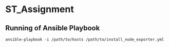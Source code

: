 # ST_Assignment

## Running of Ansible Playbook
```
ansible-playbook -i /path/to/hosts /path/to/install_node_exporter.yml
```
